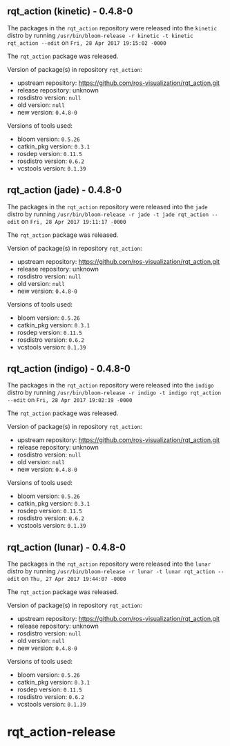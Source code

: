 ## rqt_action (kinetic) - 0.4.8-0

The packages in the `rqt_action` repository were released into the `kinetic` distro by running `/usr/bin/bloom-release -r kinetic -t kinetic rqt_action --edit` on `Fri, 28 Apr 2017 19:15:02 -0000`

The `rqt_action` package was released.

Version of package(s) in repository `rqt_action`:

- upstream repository: https://github.com/ros-visualization/rqt_action.git
- release repository: unknown
- rosdistro version: `null`
- old version: `null`
- new version: `0.4.8-0`

Versions of tools used:

- bloom version: `0.5.26`
- catkin_pkg version: `0.3.1`
- rosdep version: `0.11.5`
- rosdistro version: `0.6.2`
- vcstools version: `0.1.39`


## rqt_action (jade) - 0.4.8-0

The packages in the `rqt_action` repository were released into the `jade` distro by running `/usr/bin/bloom-release -r jade -t jade rqt_action --edit` on `Fri, 28 Apr 2017 19:11:17 -0000`

The `rqt_action` package was released.

Version of package(s) in repository `rqt_action`:

- upstream repository: https://github.com/ros-visualization/rqt_action.git
- release repository: unknown
- rosdistro version: `null`
- old version: `null`
- new version: `0.4.8-0`

Versions of tools used:

- bloom version: `0.5.26`
- catkin_pkg version: `0.3.1`
- rosdep version: `0.11.5`
- rosdistro version: `0.6.2`
- vcstools version: `0.1.39`


## rqt_action (indigo) - 0.4.8-0

The packages in the `rqt_action` repository were released into the `indigo` distro by running `/usr/bin/bloom-release -r indigo -t indigo rqt_action --edit` on `Fri, 28 Apr 2017 19:02:19 -0000`

The `rqt_action` package was released.

Version of package(s) in repository `rqt_action`:

- upstream repository: https://github.com/ros-visualization/rqt_action.git
- release repository: unknown
- rosdistro version: `null`
- old version: `null`
- new version: `0.4.8-0`

Versions of tools used:

- bloom version: `0.5.26`
- catkin_pkg version: `0.3.1`
- rosdep version: `0.11.5`
- rosdistro version: `0.6.2`
- vcstools version: `0.1.39`


## rqt_action (lunar) - 0.4.8-0

The packages in the `rqt_action` repository were released into the `lunar` distro by running `/usr/bin/bloom-release -r lunar -t lunar rqt_action --edit` on `Thu, 27 Apr 2017 19:44:07 -0000`

The `rqt_action` package was released.

Version of package(s) in repository `rqt_action`:

- upstream repository: https://github.com/ros-visualization/rqt_action.git
- release repository: unknown
- rosdistro version: `null`
- old version: `null`
- new version: `0.4.8-0`

Versions of tools used:

- bloom version: `0.5.26`
- catkin_pkg version: `0.3.1`
- rosdep version: `0.11.5`
- rosdistro version: `0.6.2`
- vcstools version: `0.1.39`


# rqt_action-release
